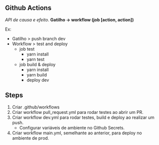 ## Github Actions
<i>API de causa e efeito</i>. <b>Gatilho -> workflow (job [action, action])</b>

Ex: 
* Gatilho > push branch dev
* Workflow > test and deploy
    * job test
        * yarn install
        * yarn test
    * job build & deploy
        * yarn install
        * yarn build
        * deploy dev

## Steps
1. Criar .github/workflows
2. Criar workflow pull_request.yml para rodar testes ao abrir um PR.
3. Criar workflow dev.yml para rodar testes, build e deploy ao realizar um push.
    - Configurar variáveis de ambiente no Github Secrets.
4. Criar workflow main.yml, semelhante ao anterior, para deploy no ambiente de prod.